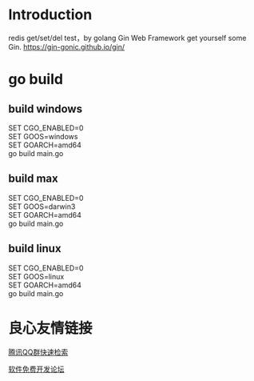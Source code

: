 
# Introduction
redis get/set/del test，by golang Gin Web Framework
get yourself some Gin. https://gin-gonic.github.io/gin/

# go build

## build windows
SET CGO_ENABLED=0  
SET GOOS=windows  
SET GOARCH=amd64  
go build main.go

## build max
SET CGO_ENABLED=0  
SET GOOS=darwin3  
SET GOARCH=amd64  
go build main.go

## build linux
SET CGO_ENABLED=0  
SET GOOS=linux  
SET GOARCH=amd64  
go build main.go







 # 良心友情链接

[腾讯QQ群快速检索](http://u.720life.cn/s/8cf73f7c)

[软件免费开发论坛](http://u.720life.cn/s/bbb01dc0)